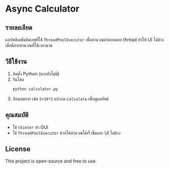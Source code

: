 # Async Calculator

## รายละเอียด
แอปพลิเคชันคิดเลขที่ใช้ `ThreadPoolExecutor` เพื่อคำนวณค่าแบบแยก thread ทำให้ UI ไม่ค้างเมื่อมีการคำนวณที่ใช้เวลานาน

## วิธีใช้งาน
1. ติดตั้ง Python (หากยังไม่มี)
2. รันโค้ด
    ```bash
    python calculator.py
    ```
3. ป้อนสมการ เช่น `5+10*2` แล้วกด `Calculate` เพื่อดูผลลัพธ์

## คุณสมบัติ
- ใช้ `tkinter` ทำ GUI
- ใช้ `ThreadPoolExecutor` ช่วยให้คำนวณได้เร็วขึ้นและ UI ไม่ค้าง

## License
This project is open-source and free to use.
